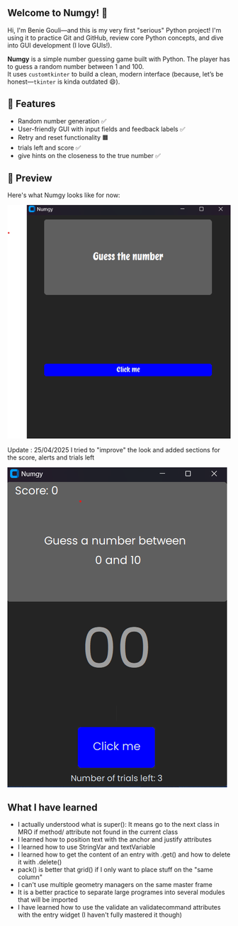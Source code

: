 ## Welcome to Numgy! 🎲

Hi, I'm Benie Gouli—and this is my very first "serious" Python project!
I'm using it to practice Git and GitHub, review core Python concepts, and dive into GUI development (I love GUIs!).

**Numgy** is a simple number guessing game built with Python. The player has to guess a random number between 1 and 100.  
It uses `customtkinter` to build a clean, modern interface (because, let’s be honest—`tkinter` is kinda outdated 😄).


## 🔧 Features
- Random number generation ✅
- User-friendly GUI with input fields and feedback labels ✅
- Retry and reset functionality 🟧
- trials left and score ✅
- give hints on the closeness to the true number ✅

## 📸 Preview

Here's what Numgy looks like for now:

![Numgy Screenshot](assets/small_Overview.png)

Update : 25/04/2025
I tried to "improve" the look and added sections for the score, alerts and trials left

![Numgy Screenshot](assets/interface_v3.png)


## What I have learned
- I actually understood what is super(): It means go to the next class in MRO if method/ attribute not found in the current class
- I learned how to position text with the anchor and justify attributes
- I learned how to use StringVar and textVariable
- I learned how to get the content of an entry with .get() and how to delete it with .delete()
- pack() is better that grid() if I only want to place stuff on the "same column"
- I can't use multiple geometry managers on the same master frame
- It is a better practice to separate large programes into several modules that will be imported
- I have learned how to use the validate an validatecommand attributes with the entry widget (I haven't fully mastered it though)


  



